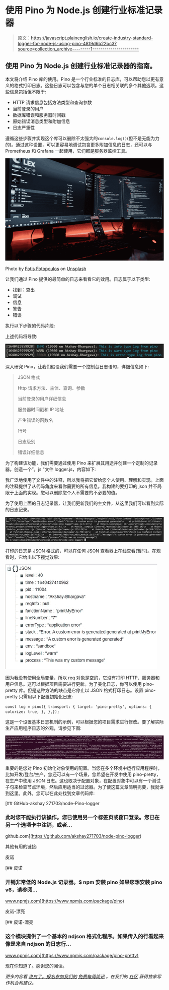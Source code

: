 # 使用 Pino 为 Node.js 创建行业标准记录器

> 原文：<https://javascript.plainenglish.io/create-industry-standard-logger-for-node-js-using-pino-4819d6b22bc3?source=collection_archive---------1----------------------->

## 使用 Pino 为 Node.js 创建行业标准记录器的指南。

本文将介绍 Pino 库的使用。Pino 是一个行业标准的日志库，可以帮助您以更有意义的格式打印日志。这些日志可以包含与您的单个日志相关联的多个其他选项。这些信息包括但不限于:

*   HTTP 请求信息包括方法类型和查询参数
*   当前登录的用户
*   数据库错误和服务器时间戳
*   原始错误消息类型和附加信息
*   日志严重性

遵循这些步骤并实现这个库可以删除不太强大的`console.log()`(但不是无能为力的)。通过这种设置，可以更容易地调试包含更多附加信息的日志，还可以与 Prometheus 和 Grafana 一起使用，它们都是服务器监控工具。

![](img/b1cd2e58bb6572d82b6b625ae596da59.png)

Photo by [Fotis Fotopoulos](https://unsplash.com/@ffstop?utm_source=medium&utm_medium=referral) on [Unsplash](https://unsplash.com?utm_source=medium&utm_medium=referral)

让我们通过 Pino 提供的最简单的日志来看看它的效用。日志属于以下类型:

*   找到；查出
*   调试
*   信息
*   警告
*   错误

执行以下步骤的代码片段:

上述代码将导致:

![](img/8ebdb8e1256630b46c16032812127907.png)

深入研究 Pino，让我们假设我们需要一个控制台日志语句，详细信息如下:

> JSON 格式
> 
> Http 请求方法、主体、查询、参数
> 
> 当前登录的用户详细信息
> 
> 服务器时间戳和 IP 地址
> 
> 产生错误的函数名
> 
> 行号
> 
> 日志级别
> 
> 错误详细信息

为了构建该功能，我们需要通过使用 Pino 来扩展其用途并创建一个定制的记录器。创造一个”。js "文件 logger.js，内容如下:

我广泛地使用了文件中的注释，所以我将把它留给您个人使用、理解和实现。上面的注释提供了从代码角度来看你需要的所有信息。我构建的要打印的 json 并不局限于上面的实现。您可以删除您个人不需要的不必要的值。

为了使用上面的日志记录器，让我们更新我们的主文件，从这里我们可以看到实际的日志记录。

![](img/649a5cb5db03d23ff06dc0b6caf3733d.png)

打印的日志是 JSON 格式的，可以在任何 JSON 查看器上在线查看(暂时)。在观看时，它给出以下视觉效果:

![](img/f28fe0279e46d32100ef86f08ca17bcd.png)

因为我没有使用全局变量，所以 req 对象是空的，它没有打印 HTTP、服务器和用户信息。这可以根据项目需要进行更新。为了美化日志，你可以使用 pino-pretty 库。但是这种方法的缺点是它停止以 JSON 格式打印日志。设置 pino-pretty 只需用以下配置初始化日志:

```
const log = pino({ transport: { target: 'pino-pretty', options: { colorize: true, }, },});
```

这是一个设置基本日志机制的示例，可以根据您的项目需求进行修改。要了解实际生产应用程序日志的外观，请参见下图:

![](img/cb1389f9802ded2d2b5a401d41a39e63.png)

重要的是您对 Pino 初始化对象使用的配置。当您在多个环境中运行应用程序时，比如开发/登台/生产，您还可以有一个场景，您希望在开发中使用 pino-pretty，在生产中使用 JSON 日志。这也取决于配置对象，在配置对象中可以有一个测试子句来检查节点环境，然后应用适当的过滤器。为了使这篇文章简明扼要，我就讲到这里。此外，您可以在此处找到文章代码库:

[](https://github.com/akshay271703/node-pino-logger) [## GitHub-akshay 271703/node-Pino-logger

### 此时您不能执行该操作。您已使用另一个标签页或窗口登录。您已在另一个选项卡中注销，或者…

github.com](https://github.com/akshay271703/node-pino-logger) 

其他有用的链接:

皮诺

[](https://www.npmjs.com/package/pino) [## 皮诺

### 开销非常低的 Node.js 记录器。$ npm 安装 pino 如果您想安装 pino v6，请参阅…

www.npmjs.com](https://www.npmjs.com/package/pino) 

皮诺-漂亮

[](https://www.npmjs.com/package/pino-pretty) [## 皮诺-漂亮

### 这个模块提供了一个基本的 ndjson 格式化程序。如果传入的行看起来像是来自 ndjson 的日志行…

www.npmjs.com](https://www.npmjs.com/package/pino-pretty) 

现在你知道了。感谢您的阅读。

*更多内容看* [*说白了。报名参加我们的*](http://plainenglish.io/) [*免费每周简讯*](http://newsletter.plainenglish.io/) *。在我们的* [*社区*](https://discord.gg/GtDtUAvyhW) *获得独家写作机会和建议。*